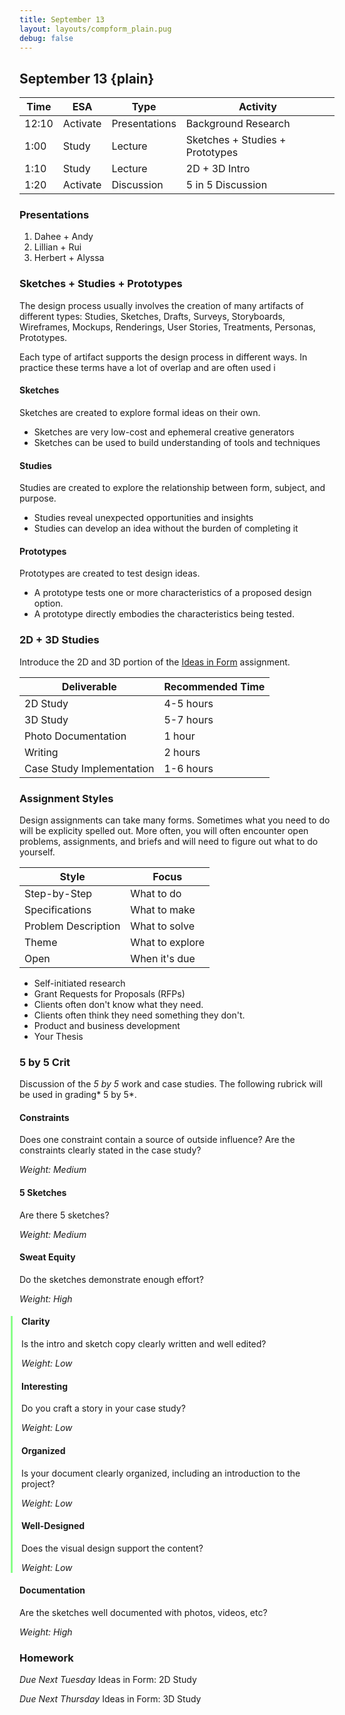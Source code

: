 ```yaml
---
title: September 13
layout: layouts/compform_plain.pug
debug: false
---
```


## September 13 {plain}

| Time  | ESA      | Type          | Activity                        |
| ----- | -------- | ------------- | ------------------------------- |
| 12:10 | Activate | Presentations | Background Research             |
| 1:00  | Study    | Lecture       | Sketches + Studies + Prototypes |
| 1:10  | Study    | Lecture       | 2D + 3D Intro                   |
| 1:20  | Activate | Discussion    | 5 in 5 Discussion               |

### Presentations

1. Dahee + Andy
2. Lillian + Rui
3. Herbert + Alyssa

### Sketches + Studies + Prototypes

The design process usually involves the creation of many artifacts of different types: Studies, Sketches, Drafts, Surveys, Storyboards, Wireframes, Mockups, Renderings, User Stories, Treatments, Personas, Prototypes.

Each type of artifact supports the design process in different ways. In practice these terms have a lot of overlap and are often used i

#### Sketches
Sketches are created to explore formal ideas on their own.
- Sketches are very low-cost and ephemeral creative generators
- Sketches can be used to build understanding of tools and techniques 

#### Studies
Studies are created to explore the relationship between form, subject, and purpose.
- Studies reveal unexpected opportunities and insights
- Studies can develop an idea without the burden of completing it

#### Prototypes
Prototypes are created to test design ideas.
- A prototype tests one or more characteristics of a proposed design option.  
- A prototype directly embodies the characteristics being tested.

### 2D + 3D Studies
Introduce the 2D and 3D portion of the [Ideas in Form](../assignment_ideas.html) assignment.


| Deliverable               | Recommended Time |
| ------------------------- | ---------------- |
| 2D Study                  | 4-5 hours        |
| 3D Study                  | 5-7 hours        |
| Photo Documentation       | 1 hour           |
| Writing                   | 2 hours          |
| Case Study Implementation | 1-6 hours        |


### Assignment Styles

Design assignments can take many forms. Sometimes what you need to do will be explicity spelled out. More often, you will often encounter open problems, assignments, and briefs and will need to figure out what to do yourself.


| Style               | Focus           |
| ------------------- | --------------- |
| Step-by-Step        | What to do      |
| Specifications      | What to make    |
| Problem Description | What to solve   |
| Theme               | What to explore |
| Open                | When it's due   |


- Self-initiated research
- Grant Requests for Proposals (RFPs)
- Clients often don't know what they need. 
- Clients often think they need something they don't.
- Product and business development
- Your Thesis



### 5 by 5 Crit

Discussion of the *5 by 5* work and case studies. The following rubrick will be used in grading* 5 by 5*.

#### Constraints
Does one constraint contain a source of outside influence?
Are the constraints clearly stated in the case study?

*Weight: Medium*

#### 5 Sketches
Are there 5 sketches?

*Weight: Medium*
 
#### Sweat Equity
Do the sketches demonstrate enough effort?

*Weight: High*

<div class = "group">

#### Clarity
Is the intro and sketch copy clearly written and well edited?

*Weight: Low*

#### Interesting
Do you craft a story in your case study?

*Weight: Low*


#### Organized
Is your document clearly organized, including an introduction to the project?

*Weight: Low*

#### Well-Designed
Does the visual design support the content?

*Weight: Low*
</div>

#### Documentation
Are the sketches well documented with photos, videos, etc?

*Weight: High*



### Homework

*Due Next Tuesday*
Ideas in Form: 2D Study

*Due Next Thursday*
Ideas in Form: 3D Study




<style>
.group {
    border-left: 3px solid #88ff88;
    margin-left: -1em;
    padding-left: 1em;
}
</style>